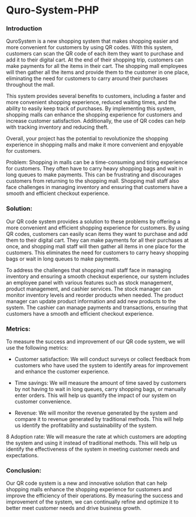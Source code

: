 # Quro-System-PHP

<h3> Introduction </h3>

QuroSystem is a new shopping system that makes shopping easier and more convenient for customers by using QR codes. With this system, customers can scan the QR code of each item they want to purchase and add it to their digital cart. At the end of their shopping trip, customers can make payments for all the items in their cart. The shopping mall employees will then gather all the items and provide them to the customer in one place, eliminating the need for customers to carry around their purchases throughout the mall.

This system provides several benefits to customers, including a faster and more convenient shopping experience, reduced waiting times, and the ability to easily keep track of purchases. By implementing this system, shopping malls can enhance the shopping experience for customers and increase customer satisfaction. Additionally, the use of QR codes can help with tracking inventory and reducing theft.

Overall, your project has the potential to revolutionize the shopping experience in shopping malls and make it more convenient and enjoyable for customers.

</h3>Problem:</h3>
Shopping in malls can be a time-consuming and tiring experience for customers. They often have to carry heavy shopping bags and wait in long queues to make payments. This can be frustrating and discourages customers from returning to the shopping mall. Shopping mall staff also face challenges in managing inventory and ensuring that customers have a smooth and efficient checkout experience.

<h3>Solution:</h3>
Our QR code system provides a solution to these problems by offering a more convenient and efficient shopping experience for customers. By using QR codes, customers can easily scan items they want to purchase and add them to their digital cart. They can make payments for all their purchases at once, and shopping mall staff will then gather all items in one place for the customers. This eliminates the need for customers to carry heavy shopping bags or wait in long queues to make payments.

To address the challenges that shopping mall staff face in managing inventory and ensuring a smooth checkout experience, our system includes an employee panel with various features such as stock management, product management, and cashier services. The stock manager can monitor inventory levels and reorder products when needed. The product manager can update product information and add new products to the system. The cashier can manage payments and transactions, ensuring that customers have a smooth and efficient checkout experience.

<h3>Metrics:</h3>
To measure the success and improvement of our QR code system, we will use the following metrics:

* Customer satisfaction: We will conduct surveys or collect feedback from customers who have used the system to identify areas for improvement and enhance the customer experience.

* Time savings: We will measure the amount of time saved by customers by not having to wait in long queues, carry shopping bags, or manually enter orders. This will help us quantify the impact of our system on customer convenience.

* Revenue: We will monitor the revenue generated by the system and compare it to revenue generated by traditional methods. This will help us identify the profitability and sustainability of the system.

8 Adoption rate: We will measure the rate at which customers are adopting the system and using it instead of traditional methods. This will help us identify the effectiveness of the system in meeting customer needs and expectations.

<h3>Conclusion:</h3>
Our QR code system is a new and innovative solution that can help shopping malls enhance the shopping experience for customers and improve the efficiency of their operations. By measuring the success and improvement of the system, we can continually refine and optimize it to better meet customer needs and drive business growth.




